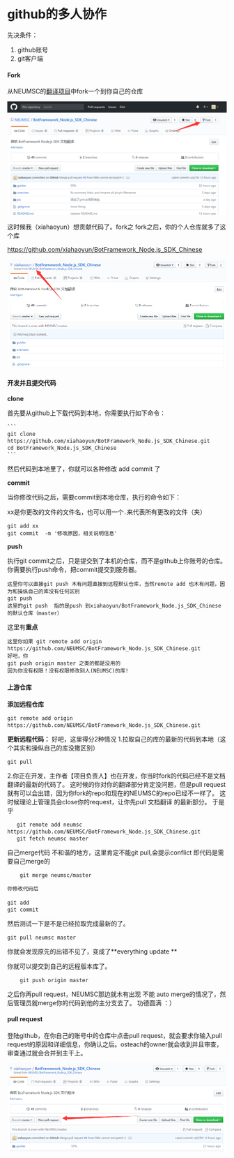github的多人协作
================

先决条件：
1. github账号
2. git客户端

#### Fork

从NEUMSC的[翻译项目](https://github.com/NEUMSC/BotFramework_Node.js_SDK_Chinese)中fork一个到你自己的仓库

![pic](pic/fork.png)


这时候我（xiahaoyun）想贡献代码了。fork之
fork之后，你的个人仓库就多了这个库

https://github.com/xiahaoyun/BotFramework_Node.js_SDK_Chinese

![pic](pic/fork2.png)



#### 开发并且提交代码

**clone**

首先要从github上下载代码到本地，你需要执行如下命令：

    ```
    git clone https://github.com/xiahaoyun/BotFramework_Node.js_SDK_Chinese.git 
    cd BotFramework_Node.js_SDK_Chinese
    ```

然后代码到本地里了，你就可以各种修改  add commit 了

**commit**

当你修改代码之后，需要commit到本地仓库，执行的命令如下：

xx是你更改的文件的文件名，也可以用一个`.`来代表所有更改的文件（夹）

    git add xx
    git commit  -m '修改原因，相关说明信息'



**push**

执行git commit之后，只是提交到了本机的仓库，而不是github上你账号的仓库。你需要执行push命令，把commit提交到服务器。

    这里你可以直接git push 木有问题直接到远程默认仓库，当然remote add 也木有问题，因为和操纵自己的库没有任何区别
    git push
    这里的git push  指的是push 到xiahaoyun/BotFramework_Node.js_SDK_Chinese 的默认仓库（master）

这里有**重点**

    这里你如果 git remote add origin https://github.com/NEUMSC/BotFramework_Node.js_SDK_Chinese.git
    好吧，你 
    git push origin master 之类的都是没用的
    因为你没有权限！没有权限修改别人(NEUMSC)的库!
    
    
    
    
#### 上游仓库
**添加远程仓库**

    git remote add origin https://github.com/NEUMSC/BotFramework_Node.js_SDK_Chinese.git

**更新远程代码：**
好吧，这里得分2种情况
1.拉取自己的库的最新的代码到本地（这个其实和操纵自己的库没撒区别）

    git pull 

2.你正在开发，主作者【项目负责人】也在开发，你当时fork的代码已经不是文档翻译的最新的代码了。
 这时候的你对你的翻译部分肯定没问题，但是pull request 就有可以会出错，因为你fork的repo和现在的NEUMSC的repo已经不一样了。
 这时候理论上管理员会close你的request，让你先pull 文档翻译 的最新部分。
 于是乎
 ```
    git remote add neumsc https://github.com/NEUMSC/BotFramework_Node.js_SDK_Chinese.git
    git fetch neumsc master
 ```
自己merge代码 不和谐的地方，这里肯定不能git pull,会提示conflict 即代码是需要自己merge的
```
    git merge neumsc/master
```    
    你修改代码后
    
    git add 
    git commit
然后测试一下是不是已经拉取完成最新的了。

    git pull neumsc master 

你就会发现原先的出错不见了，变成了**everything update   **
    
你就可以提交到自己的远程版本库了。
```
    git push origin master
```   
之后你再pull request，NEUMSC那边就木有出现 不能 auto merge的情况了，然后管理员就merge你的代码到他的主分支去了。
功德圆满 ：）



#### pull request

登陆github，在你自己的账号中的仓库中点击pull request，就会要求你输入pull request的原因和详细信息，你确认之后。osteach的owner就会收到并且审查，审查通过就会合并到主干上。

![pull request](pic/pull_request2.png)
